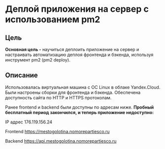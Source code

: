 # Деплой приложения на сервер с использованием pm2

## Цель

**Основная цель -** научиться деплоить приложение на сервер и настраивать автоматизацию деплоя фронтенда и бэкенда, используя инструмент pm2 (pm2 deploy).

## Описание

Использовалась виртуальная машина с ОС Linux в облаке Yandex.Cloud. Были настроены сборки для фронтенда и бэкенда.
Обеспечена доступность сайта по HTTP и HTTPS протоколам.


Ранее frontend и backend были доступны по адресам ниже. **Пробный бесплатный период закончился, и теперь приложение недоступно:**

IP адрес 176.119.156.24

Frontend https://mestogolotina.nomorepartiesco.ru

Backend https://api.mestogolotina.nomorepartiesco.ru
